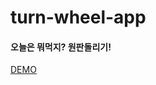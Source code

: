 # turn-wheel-app

#### 오늘은 뭐먹지? 원판돌리기!
<a href="https://thkim0627.github.io/turn-wheel-app-main/">DEMO</a>